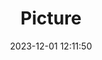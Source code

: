 ---
weight: 1
images:
- /images/edited/131.jpeg
title: Picture
date: 2023-12-01 12:11:50
tags: [luminar neo,work,24-70mm F2.8 DG DN | Art 019,ILCE-7M3,57.9,dog,person,cellphone,chair]
---